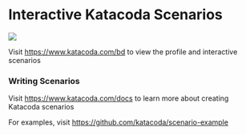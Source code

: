 # Interactive Katacoda Scenarios

[![](http://shields.katacoda.com/katacoda/bd/count.svg)](https://www.katacoda.com/bd "Get your profile on Katacoda.com")

Visit https://www.katacoda.com/bd to view the profile and interactive scenarios

### Writing Scenarios
Visit https://www.katacoda.com/docs to learn more about creating Katacoda scenarios

For examples, visit https://github.com/katacoda/scenario-example
